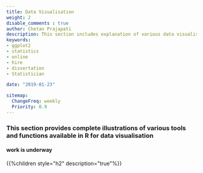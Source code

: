 ```yaml
---
title: Data Visualisation
weight: 2
disable_comments : true
author: Chetan Prajapati
description: This section includes explanation of various data visualisation techniques in R using ggplot2 package.hire freelance statistician online for statistics help in dissertation. 
keywords:
- ggplot2
- statistics
- online
- hire
- dissertation
- Statistician

date: "2019-01-23"

sitemap:
  ChangeFreq: weekly
  Priority: 0.9
---
```


### This section provides complete illustrations of various tools and functions available in R for data visualisation

#### work is underway

{{%children style="h2" description="true"%}}



